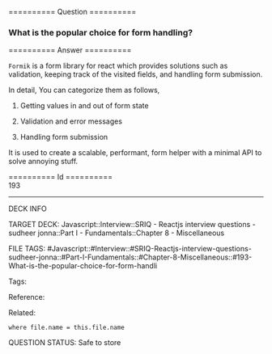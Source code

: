 ========== Question ==========  

### What is the popular choice for form handling?  

========== Answer ==========  

`Formik` is a form library for react which provides solutions such as
validation, keeping track of the visited fields, and handling form submission.

In detail, You can categorize them as follows,

1.  Getting values in and out of form state

2.  Validation and error messages

3.  Handling form submission

It is used to create a scalable, performant, form helper with a minimal API to
solve annoying stuff.

========== Id ==========  
193

---

DECK INFO

TARGET DECK: Javascript::Interview::SRIQ - Reactjs interview questions - sudheer jonna::Part I - Fundamentals::Chapter 8 - Miscellaneous

FILE TAGS: #Javascript::#Interview::#SRIQ-Reactjs-interview-questions-sudheer-jonna::#Part-I-Fundamentals::#Chapter-8-Miscellaneous::#193-What-is-the-popular-choice-for-form-handli

Tags:

Reference:

Related:

```dataview
where file.name = this.file.name
```
QUESTION STATUS: Safe to store
